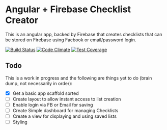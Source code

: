 # Angular + Firebase Checklist Creator
This is an angular app, backed by Firebase that creates checklists that can be stored on Firebase using Facbook or email/password login.

[![Build Status](https://travis-ci.org/damien-mcmahon/portfolio-angular-checklist.svg?branch=master)](https://travis-ci.org/damien-mcmahon/portfolio-angular-checklist)
[![Code Climate](https://codeclimate.com/github/damien-mcmahon/portfolio-angular-checklist/badges/gpa.svg)](https://codeclimate.com/github/damien-mcmahon/portfolio-angular-checklist)
[![Test Coverage](https://codeclimate.com/github/damien-mcmahon/portfolio-angular-checklist/badges/coverage.svg)](https://codeclimate.com/github/damien-mcmahon/portfolio-angular-checklist/coverage)

## Todo
This is a work in progress and the following are things yet to do (brain dump, not necessarily in order):
- [x] Get a basic app scaffold sorted
- [ ] Create layout to allow instant access to list creation
- [ ] Enable login via FB or Email for saving
- [ ] Create Simple dashboard for managing Checklists
- [ ] Create a view for displaying and using saved lists
- [ ] Styling
